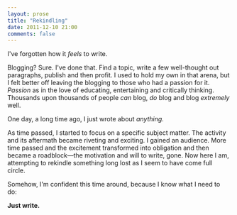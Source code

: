 ```yaml
---
layout: prose
title: "Rekindling"
date: 2011-12-10 21:00
comments: false
---
```


I've forgotten how it _feels_ to write.

Blogging? Sure. I've done that. Find a topic, write a few well-thought out paragraphs, publish and then profit. I used to hold my own in that arena, but I felt better off leaving the blogging to those who had a passion for it. _Passion_ as in the love of educating, entertaining and critically thinking. Thousands upon thousands of people _can_ blog, _do_ blog and blog _extremely_ well.

One day, a long time ago, I just wrote about _anything_.

As time passed, I started to focus on a specific subject matter. The activity and its aftermath became riveting and exciting. I gained an audience. More time passed and the excitement transformed into obligation and then became a roadblock—the motivation and will to write, gone. Now here I am, attempting to rekindle something long lost as I seem to have come full circle.

Somehow, I'm confident this time around, because I know what I need to do:

**Just write.**
